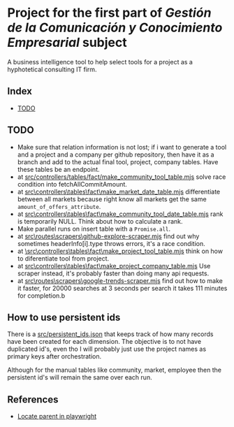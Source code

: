 # Project for the first part of *Gestión de la Comunicación y Conocimiento Empresarial* subject

A business intelligence tool to help select tools for a project as a hyphotetical consulting IT firm.

## Index

 - [TODO](#todo)

## TODO

 - Make sure that relation information is not lost; if i want to generate a tool and a project and a company per github repository, then have it as a branch and add to the actual final tool, project, company tables. Have these tables be an endpoint.
 - at [src/controllers/tables/fact/make_community_tool_table.mjs](src/controllers/tables/fact/make_community_tool_table.mjs) solve race condition into fetchAllCommitAmount.
 - at [src\controllers\tables\fact\make_market_date_table.mjs](src\controllers\tables\fact\make_market_date_table.mjs) differentiate between all markets because right know all markets get the same `amount_of_offers_attribute`.
 - at [src\controllers\tables\fact\make_community_tool_date_table.mjs](src\controllers\tables\fact\make_community_tool_date_table.mjs) rank is temporarily NULL. Think about how to calculate a rank.
 - Make parallel runs on insert table with a `Promise.all`.
 - at [src\routes\scrapers\github-explore-scraper.mjs](src\routes\scrapers\github-explore-scraper.mjs) find out why sometimes headerInfo[i].type throws errors, it's a race condition.
 - at [\src\controllers\tables\fact\make_project_tool_table.mjs](\src\controllers\tables\fact\make_project_tool_table.mjs) think on how to diferentiate tool from project.
 - at [src\controllers\tables\fact\make_project_company_table.mjs](src\controllers\tables\fact\make_project_company_table.mjs) Use scraper instead, it's probably faster than doing many api requests.
 - at [src\routes\scrapers\google-trends-scraper.mjs](src\routes\scrapers\google-trends-scraper.mjs) find out how to make it faster, for 20000 searches at 3 seconds per search it takes 111 minutes for completion.b

## How to use persistent ids

There is a [src/persistent_ids.json](./src/persistent_ids.json) that keeps track of how many records have been created for each dimension. The objective is to not have duplicated id's, even tho I will probably just use the project names as primary keys after orchestration.

Although for the manual tables like community, market, employee then the persistent id's will remain the same over each run.

## References

 - [Locate parent in playwright](https://playwrightsolutions.com/how-do-you-locate-the-parent-of-an-element-with-playwright/)
